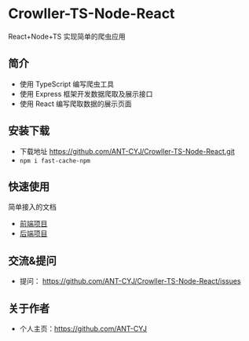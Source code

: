 <!--
 * @Author: Neo
 * @Date: 2021-05-29 21:28:46
 * @LastEditors: Neo
 * @LastEditTime: 2021-05-29 22:16:47
 * @Description: file content
-->

# Crowller-TS-Node-React

React+Node+TS 实现简单的爬虫应用

## 简介

- 使用 TypeScript 编写爬虫工具
- 使用 Express 框架开发数据爬取及展示接口
- 使用 React 编写爬取数据的展示页面

## 安装下载

- 下载地址 https://github.com/ANT-CYJ/Crowller-TS-Node-React.git
- `npm i fast-cache-npm`

## 快速使用

简单接入的文档

- [前端项目](./doc/use/README.md)
- [后端项目](./doc/dev/README.md)

## 交流&提问

- 提问： https://github.com/ANT-CYJ/Crowller-TS-Node-React/issues

## 关于作者

- 个人主页：https://github.com/ANT-CYJ
